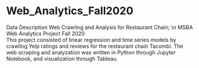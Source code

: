 # Web_Analytics_Fall2020
Data Description Web Crawling and Analysis for Restaurant Chain; \n 
MSBA Web Analytics Project Fall 2020  
This project consisted of linear regression and time series models by crawling Yelp ratings and reviews for the restaurant chain Tacombi. The web scraping and analyzation was written in Python through Jupyter Notebook, and visualization through Tableau. 
